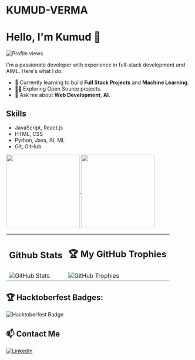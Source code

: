 # KUMUD-VERMA
# Hello, I'm Kumud 👋

![Profile views](https://komarev.com/ghpvc/?username=KUMUD-TECH)

I'm a passionate developer with experience in full-stack development and AIML. Here's what I do:

- 🌱 Currently learning to build **Full Stack Projects** and **Machine Learning**.
- 👨‍💻 Exploring Open Source projects.
- 💬 Ask me about **Web Development**, **AI**.

## Skills
- JavaScript, React.js 
- HTML, CSS 
- Python, Java, AI, ML
- Git, GitHub
    
  
<a href="https://github.com/KUMUD-TECH">
  <img height=200 align="center" src="https://github-readme-stats.vercel.app/api?username=KUMUD-TECH&show_icons=true&theme=light" />
</a>
<a href="https://github.com/your-username">
  <img height=200 align="center" src="https://github-readme-stats.vercel.app/api/top-langs?username=KUMUD-TECH&layout=compact&langs_count=8&card_width=320" />
</a>

<table>
  <tr>
    <td><h2>Github Stats</h2></td>
    <td><h2>🏆 My GitHub Trophies</h2></td>
  </tr>
  <tr>
    <td><img src="https://github-readme-stats.vercel.app/api?username=KUMUD-TECH&show_icons=true&theme=transparent" alt="GitHub Stats" /></td>
    <td><img src="https://github-profile-trophy.vercel.app/?username=KUMUD-TECH&theme=transparent" alt="GitHub Trophies" /></td>
  </tr>
</table>

## 🏆 Hacktoberfest Badges:
![Hacktoberfest Badge](https://holopin.me/@kumudtech)


## 📫 Contact Me
[![LinkedIn](https://img.shields.io/badge/LinkedIn-blue?logo=linkedin&logoColor=white&style=for-the-badge)](https://www.linkedin.com/in/kumud-verma-1sd9)




